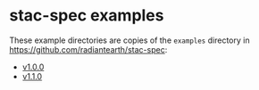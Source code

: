 # stac-spec examples

These example directories are copies of the `examples` directory in <https://github.com/radiantearth/stac-spec>:

- [v1.0.0](https://github.com/radiantearth/stac-spec/tree/v1.0.0/examples)
- [v1.1.0](https://github.com/radiantearth/stac-spec/tree/v1.1.0/examples)

